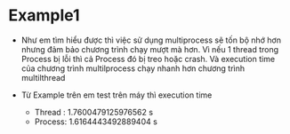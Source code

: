 # Example1
- Như em tìm hiểu được thì việc sử dụng multiprocess sẽ tốn bộ nhớ hơn nhưng đảm bảo chương trình chạy mượt mà hơn.
Vì nếu 1 thread trong Process bị lỗi thì cả Process đó bị treo hoặc crash. Và execution time của chương trình multilprocess chạy nhanh hơn chương trình multilthread

- Từ Example trên em test trên máy thì execution time
  + Thread : 1.7600479125976562 s
  + Process: 1.6164443492889404 s
